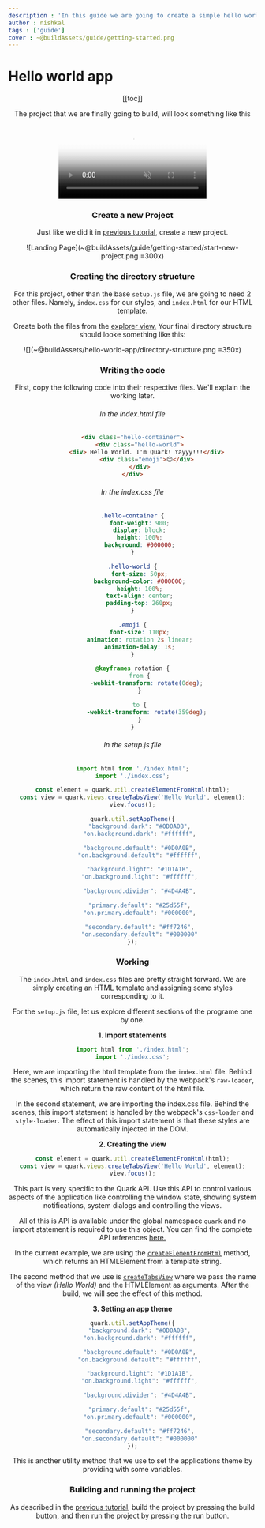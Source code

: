 ```yaml
---
description : 'In this guide we are going to create a simple hello world application. The aim of this guide is to walk you through the core concepts and show you how to consume the Quark API'
author : nishkal
tags : ['guide']
cover : ~@buildAssets/guide/getting-started.png
---
```


# Hello world app

<Header />

[[toc]]

The project that we are finally going to build, will look something like this

<video muted autoplay loop style="max-width:100%; height:auto" name="media" poster="~@buildAssets/guide/hello-world-intro.png" crossOrigin="anonymous">
  <source src="~@buildAssets/guide/hello-world-intro.mp4" type="video/mp4">
  Your browser does not support the video tag.
</video> 

### Create a new Project
Just like we did it in [previous tutorial](/guide/getting-started.md), create a new project.

![Landing Page](~@buildAssets/guide/getting-started/start-new-project.png =300x)

### Creating the directory structure
For this project, other than the base `setup.js` file, we are going to need 2 other files. Namely, `index.css` for our styles, and `index.html` for our HTML template.

Create both the files from the [explorer view.](/guide/quark-ide.html#explorer) Your final directory structure should looke something like this:

![](~@buildAssets/hello-world-app/directory-structure.png =350x)

### Writing the code
First, copy the following code into their respective files. We'll explain the working later.

###### In the index.html file
```html
<div class="hello-container">
	<div class="hello-world">
		<div> Hello World. I'm Quark! Yayyy!!!</div>
		<div class="emoji">😊</div>
	</div>
</div>
``` 

###### In the index.css file
```css
.hello-container {
    font-weight: 900;
    display: block;
    height: 100%;
    background: #000000;
}

.hello-world {
    font-size: 50px;
    background-color: #000000;
    height: 100%;
    text-align: center;
    padding-top: 260px;
}

.emoji {
    font-size: 110px;
    animation: rotation 2s linear;
    animation-delay: 1s;
}

@keyframes rotation {
    from {
        -webkit-transform: rotate(0deg);
    }

    to {
        -webkit-transform: rotate(359deg);
    }
}
``` 

###### In the setup.js file
```js
import html from './index.html';
import './index.css';

const element = quark.util.createElementFromHtml(html);
const view = quark.views.createTabsView('Hello World', element);
view.focus();

quark.util.setAppTheme({
    "background.dark": "#0D0A0B",
    "on.background.dark": "#ffffff",

    "background.default": "#0D0A0B",
    "on.background.default": "#ffffff",

    "background.light": "#1D1A1B",
    "on.background.light": "#ffffff",

    "background.divider": "#4D4A4B",

    "primary.default": "#25d55f",
    "on.primary.default": "#000000",

    "secondary.default": "#ff7246",
    "on.secondary.default": "#000000"
});
```

### Working

The `index.html` and `index.css` files are pretty straight forward. We are simply creating an HTML template and assigning some styles corresponding to it.

For the `setup.js` file, let us explore different sections of the programe one by one.

__1. Import statements__

```js
import html from './index.html';
import './index.css';
```

Here, we are importing the html template from the `index.html` file. Behind the scenes, this import statement is handled by the webpack's `raw-loader`, which return the raw content of the html file.

In the second statement, we are importing the index.css file. Behind the scenes, this import statement is handled by the webpack's `css-loader` and `style-loader`. The effect of this import statement is that these styles are automatically injected in the DOM.

__2. Creating the view__
```js
const element = quark.util.createElementFromHtml(html);
const view = quark.views.createTabsView('Hello World', element);
view.focus();
```

This part is very specific to the Quark API. Use this API to control various aspects of the application like controlling the window state, showing system notifications, system dialogs and controlling the views. 

All of this is API is available under the global namespace `quark` and no import statement is required to use this object. You can find the complete API references [here.](/references/)

In the current example, we are using the [`createElementFromHtml`](/references/util.html#util-createelementfromhtml-html) method, which returns an HTMLElement from a template string.

The second method that we use is [`createTabsView`](/references/views.html#views-createtabsview) where we pass the name of the view _(Hello World)_ and the HTMLElement as arguments. After the build, we will see the effect of this method.

__3. Setting an app theme__
```js
quark.util.setAppTheme({
    "background.dark": "#0D0A0B",
    "on.background.dark": "#ffffff",

    "background.default": "#0D0A0B",
    "on.background.default": "#ffffff",

    "background.light": "#1D1A1B",
    "on.background.light": "#ffffff",

    "background.divider": "#4D4A4B",

    "primary.default": "#25d55f",
    "on.primary.default": "#000000",

    "secondary.default": "#ff7246",
    "on.secondary.default": "#000000"
});
```
This is another utility method that we use to set the applications theme by providing with some variables.

### Building and running the project
As described in the [previous tutorial](/guide/getting-started.md), build the project by pressing the build button, and then run the project by pressing the run button.
